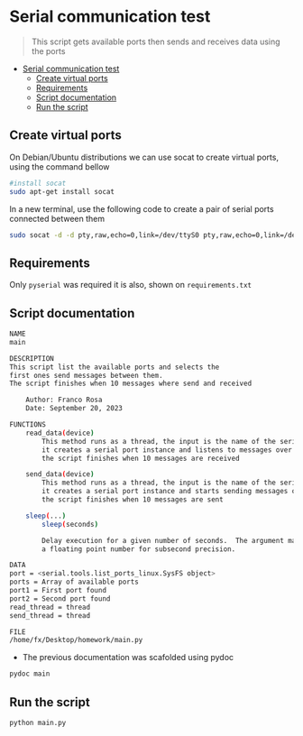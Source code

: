 # Serial communication test

> This script gets available ports then sends and receives data using the ports

- [Serial communication test](#serial-communication-test)
  - [Create virtual ports](#create-virtual-ports)
  - [Requirements](#requirements)
  - [Script documentation](#script-documentation)
  - [Run the script](#run-the-script)


## Create virtual ports

On Debian/Ubuntu distributions we can use socat to create virtual ports, using the command bellow

```bash
#install socat
sudo apt-get install socat
```

In a new terminal, use the following code to create a pair of serial ports connected between them

```bash
sudo socat -d -d pty,raw,echo=0,link=/dev/ttyS0 pty,raw,echo=0,link=/dev/ttyS1
```

## Requirements
Only `pyserial` was required it is also, shown on `requirements.txt`

## Script documentation

```bash
NAME
main

DESCRIPTION
This script list the available ports and selects the
first ones send messages between them.
The script finishes when 10 messages where send and received

    Author: Franco Rosa
    Date: September 20, 2023

FUNCTIONS
    read_data(device)
        This method runs as a thread, the input is the name of the serial port
        it creates a serial port instance and listens to messages over it
        the script finishes when 10 messages are received

    send_data(device)
        This method runs as a thread, the input is the name of the serial port
        it creates a serial port instance and starts sending messages over it
        the script finishes when 10 messages are sent

    sleep(...)
        sleep(seconds)

        Delay execution for a given number of seconds.  The argument may be
        a floating point number for subsecond precision.

DATA
port = <serial.tools.list_ports_linux.SysFS object>
ports = Array of available ports
port1 = First port found
port2 = Second port found
read_thread = thread
send_thread = thread

FILE
/home/fx/Desktop/homework/main.py

```

- The previous documentation was scafolded using pydoc

```bash
pydoc main
```

## Run the script

```bash
python main.py
```